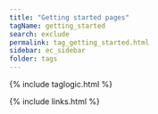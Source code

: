 ```yaml
---
title: "Getting started pages"
tagName: getting_started
search: exclude
permalink: tag_getting_started.html
sidebar: ec_sidebar
folder: tags
---
```

{% include taglogic.html %}

{% include links.html %}
